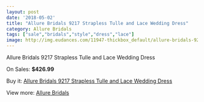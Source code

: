 ```yaml
---
layout: post
date: '2018-05-02'
title: "Allure Bridals 9217 Strapless Tulle and Lace Wedding Dress"
category: Allure Bridals
tags: ["sale","bridals","style","dress","lace"]
image: http://img.eudances.com/11947-thickbox_default/allure-bridals-9217-strapless-tulle-and-lace-wedding-dress.jpg
---
```

Allure Bridals 9217 Strapless Tulle and Lace Wedding Dress

On Sales: **$426.99**
<a href="https://www.eudances.com/en/allure-bridals/3743-allure-bridals-9217-strapless-tulle-and-lace-wedding-dress.html"><amp-img layout="responsive" width="600" height="600" src="//img.eudances.com/11947-thickbox_default/allure-bridals-9217-strapless-tulle-and-lace-wedding-dress.jpg" alt="Allure Bridals 9217 Strapless Tulle and Lace Wedding Dress 0" /></a>
<a href="https://www.eudances.com/en/allure-bridals/3743-allure-bridals-9217-strapless-tulle-and-lace-wedding-dress.html"><amp-img layout="responsive" width="600" height="600" src="//img.eudances.com/11951-thickbox_default/allure-bridals-9217-strapless-tulle-and-lace-wedding-dress.jpg" alt="Allure Bridals 9217 Strapless Tulle and Lace Wedding Dress 1" /></a>
<a href="https://www.eudances.com/en/allure-bridals/3743-allure-bridals-9217-strapless-tulle-and-lace-wedding-dress.html"><amp-img layout="responsive" width="600" height="600" src="//img.eudances.com/11950-thickbox_default/allure-bridals-9217-strapless-tulle-and-lace-wedding-dress.jpg" alt="Allure Bridals 9217 Strapless Tulle and Lace Wedding Dress 2" /></a>
<a href="https://www.eudances.com/en/allure-bridals/3743-allure-bridals-9217-strapless-tulle-and-lace-wedding-dress.html"><amp-img layout="responsive" width="600" height="600" src="//img.eudances.com/11949-thickbox_default/allure-bridals-9217-strapless-tulle-and-lace-wedding-dress.jpg" alt="Allure Bridals 9217 Strapless Tulle and Lace Wedding Dress 3" /></a>
<a href="https://www.eudances.com/en/allure-bridals/3743-allure-bridals-9217-strapless-tulle-and-lace-wedding-dress.html"><amp-img layout="responsive" width="600" height="600" src="//img.eudances.com/11948-thickbox_default/allure-bridals-9217-strapless-tulle-and-lace-wedding-dress.jpg" alt="Allure Bridals 9217 Strapless Tulle and Lace Wedding Dress 4" /></a>

Buy it: [Allure Bridals 9217 Strapless Tulle and Lace Wedding Dress](https://www.eudances.com/en/allure-bridals/3743-allure-bridals-9217-strapless-tulle-and-lace-wedding-dress.html "Allure Bridals 9217 Strapless Tulle and Lace Wedding Dress")

View more: [Allure Bridals](https://www.eudances.com/en/2-allure-bridals "Allure Bridals")